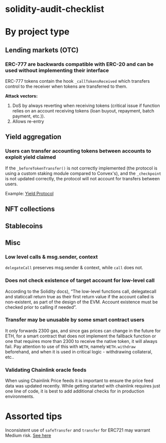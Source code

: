 # solidity-audit-checklist

# By project type
## Lending markets (OTC)

### ERC-777 are backwards compatible with ERC-20 and can be used without implementing their interface
ERC-777 tokens contain the hook `_callTokensReceived` which transfers control to the receiver when tokens are transferred to them.

**Attack vectors:**
1. DoS by always reverting when receiving tokens (critical issue if function relies on an account receiving tokens (loan buyout, repayment, batch payment, etc.)).
2. Allows re-entry

## Yield aggregation

### Users can transfer accounting tokens between accounts to exploit yield claimed
If the `_beforeTokenTransfer()` is not correctly implemented (the protocol is using a custom staking module compared to Convex's), and the `_checkpoint` is not updated correctly, the protocol will not account for transfers between users.

Example: [Yield Protocol](https://github.com/code-423n4/2022-01-yield-findings/issues/86)

## NFT collections

## Stablecoins

## Misc

### Low level calls & msg.sender, context
`delegateCall` preserves msg.sender & context, while `call` does not.

### Does not check existence of target account for low-level call
According to the Solidity docs), “The low-level functions call, delegatecall and staticcall return true as their first return value if the account called is non-existent, as part of the design of the EVM. Account existence must be checked prior to calling if needed”.

### Transfer may be unusable by some smart contract users
It only forwards 2300 gas, and since gas prices can change in the future for ETH, for a smart contract that does not implement the fallback function or one that requires more than 2300 to receive the native token, it will always fail. Pay attention to use of this with `WETH`, namely `WETH.withdraw` beforehand, and when it is used in critical logic - withdrawing collateral, etc..

### Validating Chainlink oracle feeds
When using Chainlink Price feeds it is important to ensure the price feed data was updated recently. While getting started with chainlink requires just one line of code, it is best to add additional checks for in production environments.

# Assorted tips

Inconsistent use of `safeTransfer` and `transfer` for ERC721 may warrant Medium risk. [See here](https://github.com/code-423n4/2022-04-backed-findings/issues/81#issuecomment-1100560835)
